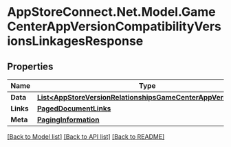 # AppStoreConnect.Net.Model.GameCenterAppVersionCompatibilityVersionsLinkagesResponse

## Properties

Name | Type | Description | Notes
------------ | ------------- | ------------- | -------------
**Data** | [**List&lt;AppStoreVersionRelationshipsGameCenterAppVersionData&gt;**](AppStoreVersionRelationshipsGameCenterAppVersionData.md) |  | 
**Links** | [**PagedDocumentLinks**](PagedDocumentLinks.md) |  | 
**Meta** | [**PagingInformation**](PagingInformation.md) |  | [optional] 

[[Back to Model list]](../README.md#documentation-for-models) [[Back to API list]](../README.md#documentation-for-api-endpoints) [[Back to README]](../README.md)

